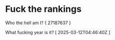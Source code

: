 # Fuck the rankings

Who the hell am I?
{ 27187637 }

What fucking year is it?
[ 2025-03-12T04:46:40Z ]
